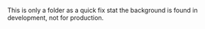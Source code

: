 This is only a folder as a quick fix stat the background is found in development, not for production.
